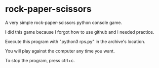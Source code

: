 # rock-paper-scissors

A very simple rock-paper-scissors python console game. 

I did this game because I forgot how to use github and I needed practice.

Execute this program with "python3 rps.py" in the archive's location.

You will play against the computer any time you want. 

To stop the program, press ctrl+c.
